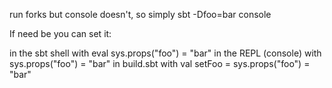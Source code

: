 run forks but console doesn't, so simply sbt -Dfoo=bar console

If need be you can set it:

in the sbt shell with eval sys.props("foo") = "bar"
in the REPL (console) with sys.props("foo") = "bar"
in build.sbt with val setFoo = sys.props("foo") = "bar"